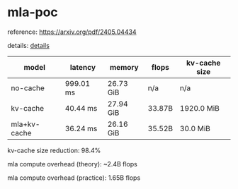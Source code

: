 # mla-poc

reference: https://arxiv.org/pdf/2405.04434

details: [details](details.md)

| model | latency | memory | flops | kv-cache size |
|-------|-------------|------------|-----------|---------------|
| no-cache | 999.01 ms | 26.73 GiB | n/a | n/a |
| kv-cache | 40.44 ms | 27.94 GiB | 33.87B | 1920.0 MiB |
| mla+kv-cache | 36.24 ms | 26.16 GiB | 35.52B | 30.0 MiB |

kv-cache size reduction: 98.4%

mla compute overhead (theory): ~2.4B flops

mla compute overhead (practice): 1.65B flops
